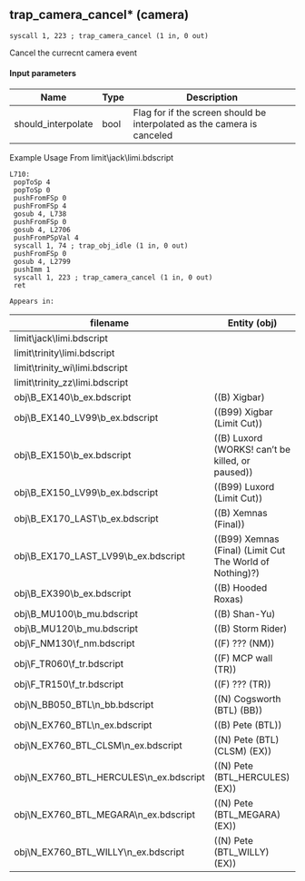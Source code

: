 ## trap_camera_cancel* (camera)

`syscall 1, 223 ; trap_camera_cancel (1 in, 0 out)`

Cancel the currecnt camera event

#### Input parameters
| Name | Type | Description
|------|------|------------
| should_interpolate   | bool   | Flag for if the screen should be interpolated as the camera is canceled


Example Usage From limit\jack\limi.bdscript
```plaintext
L710:
 popToSp 4
 popToSp 0
 pushFromFSp 0
 pushFromFSp 4
 gosub 4, L738
 pushFromFSp 0
 gosub 4, L2706
 pushFromPSpVal 4
 syscall 1, 74 ; trap_obj_idle (1 in, 0 out)
 pushFromFSp 0
 gosub 4, L2799
 pushImm 1
 syscall 1, 223 ; trap_camera_cancel (1 in, 0 out)
 ret
```





	Appears in:
| filename | Entity (obj)
|----------|-------------
| limit\jack\limi.bdscript       |           
| limit\trinity\limi.bdscript       |           
| limit\trinity_wi\limi.bdscript       |           
| limit\trinity_zz\limi.bdscript       |           
| obj\B_EX140\b_ex.bdscript       | ((B) Xigbar)          
| obj\B_EX140_LV99\b_ex.bdscript       | ((B99) Xigbar (Limit Cut))          
| obj\B_EX150\b_ex.bdscript       | ((B) Luxord (WORKS! can’t be killed, or paused))          
| obj\B_EX150_LV99\b_ex.bdscript       | ((B99) Luxord (Limit Cut))          
| obj\B_EX170_LAST\b_ex.bdscript       | ((B) Xemnas (Final))          
| obj\B_EX170_LAST_LV99\b_ex.bdscript       | ((B99) Xemnas (Final) (Limit Cut The World of Nothing)?)          
| obj\B_EX390\b_ex.bdscript       | ((B) Hooded Roxas)          
| obj\B_MU100\b_mu.bdscript       | ((B) Shan-Yu)          
| obj\B_MU120\b_mu.bdscript       | ((B) Storm Rider)          
| obj\F_NM130\f_nm.bdscript       | ((F) ??? (NM))          
| obj\F_TR060\f_tr.bdscript       | ((F) MCP wall (TR))          
| obj\F_TR150\f_tr.bdscript       | ((F) ??? (TR))          
| obj\N_BB050_BTL\n_bb.bdscript       | ((N) Cogsworth (BTL) (BB))          
| obj\N_EX760_BTL\n_ex.bdscript       | ((B) Pete (BTL))          
| obj\N_EX760_BTL_CLSM\n_ex.bdscript       | ((N) Pete (BTL) (CLSM) (EX))          
| obj\N_EX760_BTL_HERCULES\n_ex.bdscript       | ((N) Pete (BTL_HERCULES) (EX))          
| obj\N_EX760_BTL_MEGARA\n_ex.bdscript       | ((N) Pete (BTL_MEGARA) (EX))          
| obj\N_EX760_BTL_WILLY\n_ex.bdscript       | ((N) Pete (BTL_WILLY) (EX))          




